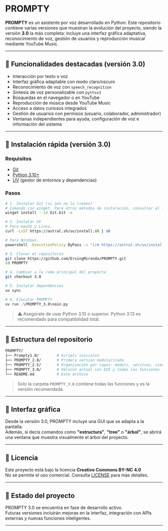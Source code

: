 # PROMPTY

**PROMPTY** es un asistente por voz desarrollado en Python. Este repositorio contiene varias versiones que muestran la evolución del proyecto, siendo la versión **3.0** la más completa: incluye una interfaz gráfica adaptativa, reconocimiento de voz, gestión de usuarios y reproducción musical mediante YouTube Music.

---

## 🧠 Funcionalidades destacadas (versión 3.0)

- Interacción por texto o voz
- Interfaz gráfica adaptable con modo claro/oscuro
- Reconocimiento de voz con `speech_recognition`
- Síntesis de voz personalizable con `pyttsx3`
- Búsquedas en el navegador o en YouTube
- Reproducción de música desde YouTube Music
- Acceso a datos curiosos integrados
- Gestión de usuarios con permisos (usuario, colaborador, administrador)
- Ventanas independientes para ayuda, configuración de voz e información del sistema

---

## 🚀 Instalación rápida (versión 3.0)

### Requisitos

- [Git](https://git-scm.com/)
- [Python 3.10+](https://www.python.org/)
- [UV](https://github.com/astral-sh/uv) (gestor de entornos y dependencias)

### Pasos

```bash
# 1. Instalar Git (si aún no lo tienes)
# Comando con winget. Para otros métodos de instalación, consultar el link de arriba.
winget install --id Git.Git -e

# 2. Instalar UV
# Para macOS y Linux.
curl -LsSf https://astral.sh/uv/install.sh | sh

# Para Windows.
powershell -ExecutionPolicy ByPass -c "irm https://astral.sh/uv/install.ps1 | iex"

# 3. Clonar el repositorio
git clone https://github.com/ErvingMiranda/PROMPTY.git
cd PROMPTY

# 4. Cambiar a la rama principal del proyecto
git checkout 3.0

# 5. Instalar dependencias
uv sync

# 6. Ejecutar PROMPTY
uv run .\PROMPTY_3.0\main.py
```

> ⚠️ Asegúrate de usar Python 3.10 o superior. Python 3.13 es recomendado para compatibilidad total.

---

## 📁 Estructura del repositorio

```bash
PROMPTY/
├── Prompty1.0/        # Scripts iniciales
├── PROMPTY_2.0/       # Primera versión modularizada
├── PROMPTY_2.5/       # Organización por capas: models, services, views
├── PROMPTY_3.0/       # Versión actual con GUI y todas las funciones
└── README.md          # Este archivo
```

> Solo la carpeta `PROMPTY_3.0` contiene todas las funciones y es la versión recomendada.

---

## 🎨 Interfaz gráfica

Desde la versión 3.0, PROMPTY incluye una GUI que se adapta a la pantalla.  
Además, si decís comandos como **"estructura"**, **"tree"** o **"árbol"**, se abrirá una ventana que muestra visualmente el árbol del proyecto.

---

## 📜 Licencia

Este proyecto está bajo la licencia **Creative Commons BY-NC 4.0**  
No se permite el uso comercial. Consulta [LICENSE](LICENSE) para más detalles.

---

## 🚧 Estado del proyecto

PROMPTY 3.0 se encuentra en fase de desarrollo activo.  
Futuras versiones incluirán mejoras en la interfaz, integración con APIs externas y nuevas funciones inteligentes.

---
